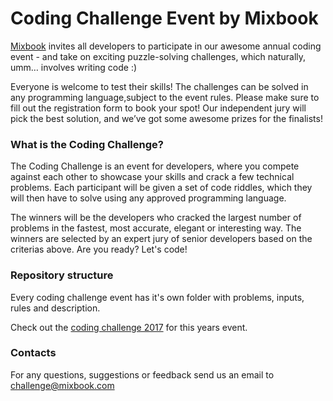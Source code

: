 # Coding Challenge Event by Mixbook

[Mixbook](http://mixbook.com) invites all developers to participate in our awesome annual coding event - and take on exciting puzzle-solving challenges, which naturally, umm… involves writing code :)

Everyone is welcome to test their skills! The challenges can be solved in any programming language,subject to the event rules. Please make sure to fill out the registration form to book your spot!
Our independent jury will pick the best solution, and we’ve got some awesome prizes for the finalists!

### What is the Coding Challenge?
The Coding Challenge is an event for developers, where you compete against each other to showcase your skills and crack a few technical problems. Each participant will be given a set of code riddles, which they will then have to solve using any approved programming language.

The winners will be the developers who cracked the largest number of problems in the fastest, most accurate, elegant or interesting way. The winners are selected by an expert jury of senior developers based on the criterias above.
Are you ready? Let's code!

### Repository structure

Every coding challenge event has it's own folder with problems, inputs, rules and description.

Check out the [coding challenge 2017](https://github.com/Mixbook/coding-challenge-event/tree/master/coding%20challenge%202017) for this years event.

### Contacts

For any questions, suggestions or feedback send us an email to challenge@mixbook.com